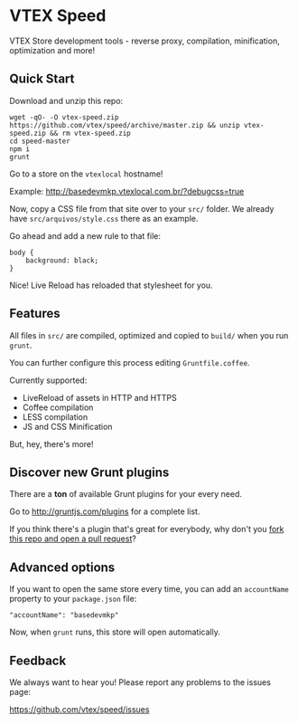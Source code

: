 VTEX Speed
=====

VTEX Store development tools - reverse proxy, compilation, minification, optimization and more!

## Quick Start

Download and unzip this repo:

    wget -qO- -O vtex-speed.zip https://github.com/vtex/speed/archive/master.zip && unzip vtex-speed.zip && rm vtex-speed.zip
    cd speed-master
    npm i
    grunt

Go to a store on the `vtexlocal` hostname!

Example: http://basedevmkp.vtexlocal.com.br/?debugcss=true

Now, copy a CSS file from that site over to your `src/` folder.
We already have `src/arquivos/style.css` there as an example.

Go ahead and add a new rule to that file:

    body {
        background: black;
    }

Nice! Live Reload has reloaded that stylesheet for you.

## Features

All files in `src/` are compiled, optimized and copied to `build/` when you run `grunt`.

You can further configure this process editing `Gruntfile.coffee`.

Currently supported:

- LiveReload of assets in HTTP and HTTPS
- Coffee compilation
- LESS compilation
- JS and CSS Minification

But, hey, there's more!

## Discover new Grunt plugins

There are a **ton** of available Grunt plugins for your every need.

Go to http://gruntjs.com/plugins for a complete list.

If you think there's a plugin that's great for everybody, why don't you [fork this repo and open a pull request](https://github.com/vtex/speed/fork)?

## Advanced options

If you want to open the same store every time, you can add an `accountName` property to your `package.json` file:

    "accountName": "basedevmkp"

Now, when `grunt` runs, this store will open automatically.

## Feedback

We always want to hear you! Please report any problems to the issues page:

https://github.com/vtex/speed/issues